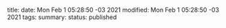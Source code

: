 title: 
date: Mon Feb  1 05:28:50 -03 2021
modified: Mon Feb  1 05:28:50 -03 2021
tags: 
summary: 
status: published


